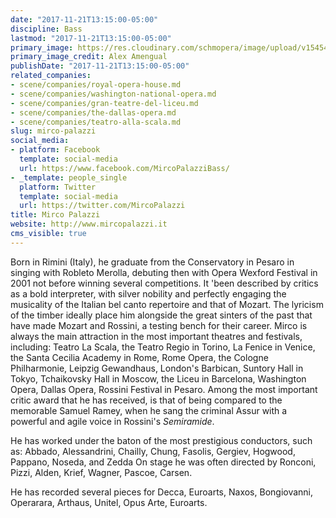 ```yaml
---
date: "2017-11-21T13:15:00-05:00"
discipline: Bass
lastmod: "2017-11-21T13:15:00-05:00"
primary_image: https://res.cloudinary.com/schmopera/image/upload/v1545409169/media/webhook-uploads/1511287960020/aa-0870.JPG.JPG
primary_image_credit: Alex Amengual
publishDate: "2017-11-21T13:15:00-05:00"
related_companies:
- scene/companies/royal-opera-house.md
- scene/companies/washington-national-opera.md
- scene/companies/gran-teatre-del-liceu.md
- scene/companies/the-dallas-opera.md
- scene/companies/teatro-alla-scala.md
slug: mirco-palazzi
social_media:
- platform: Facebook
  template: social-media
  url: https://www.facebook.com/MircoPalazziBass/
- _template: people_single
  platform: Twitter
  template: social-media
  url: https://twitter.com/MircoPalazzi
title: Mirco Palazzi
website: http://www.mircopalazzi.it
cms_visible: true
---
```


Born in Rimini (Italy), he graduate from the Conservatory in Pesaro in singing with Robleto Merolla, debuting then with Opera Wexford Festival in 2001 not before winning several competitions. It 'been described by critics as a bold interpreter, with silver nobility and perfectly engaging the musicality of the Italian bel canto repertoire and that of Mozart. The lyricism of the timber ideally place him alongside the great sinters of the past that have made Mozart and Rossini, a testing bench for their career. Mirco is always the main attraction in the most important theatres and festivals, including: Teatro La Scala, the Teatro Regio in Torino, La Fenice in Venice, the Santa Cecilia Academy in Rome, Rome Opera, the Cologne Philharmonie, Leipzig Gewandhaus, London's Barbican, Suntory Hall in Tokyo, Tchaikovsky Hall in Moscow, the Liceu in Barcelona, Washington Opera, Dallas Opera, Rossini Festival in Pesaro. Among the most important critic award that he has received, is that of being compared to the memorable Samuel Ramey, when he sang the criminal Assur with a powerful and agile voice in Rossini's *Semiramide*.

He has worked under the baton of the most prestigious conductors, such as: Abbado, Alessandrini, Chailly, Chung, Fasolis, Gergiev, Hogwood, Pappano, Noseda, and Zedda On stage he was often directed by Ronconi, Pizzi, Alden, Krief, Wagner, Pascoe, Carsen.

He has recorded several pieces for Decca, Euroarts, Naxos, Bongiovanni, Operarara, Arthaus, Unitel, Opus Arte, Euroarts.
